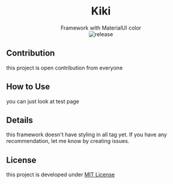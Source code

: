 <div align="center">

# Kiki
Framework with MaterialUI color  
![release](https://img.shields.io/badge/version-0.1.0-orange.svg)

</div>

## Contribution
this project is open contribution from everyone  

## How to Use
you can just look at test page  

## Details
this framework doesn't have styling in all tag yet. 
If you have any recommendation, let me know by creating issues.
  
## License
this project is developed under [MIT License](https://github.com/dhanyn10/kiki/blob/master/LICENSE)